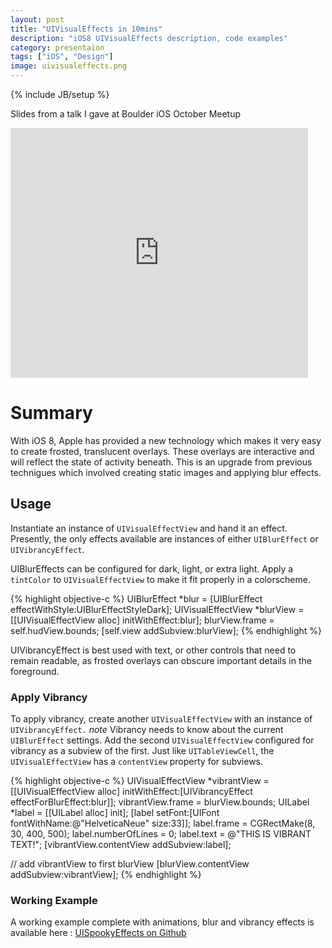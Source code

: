 ```yaml
---
layout: post
title: "UIVisualEffects in 10mins"
description: "iOS8 UIVisualEffects description, code examples"
category: presentaion
tags: ["iOS", "Design"]
image: uivisualeffects.png
---
```

{% include JB/setup %}

Slides from a talk I gave at Boulder iOS October Meetup

<iframe src="http://www.slideshare.net/slideshow/embed_code/41064230" width="476" height="400" frameborder="0" marginwidth="0" marginheight="0" scrolling="no"> </iframe>

# Summary
With iOS 8, Apple has provided a new technology which makes it very easy to
create frosted, translucent overlays. These overlays are interactive and will
reflect the state of activity beneath. This is an upgrade from previous
technigues which involved creating static images and applying blur effects.

## Usage
Instantiate an instance of ```UIVisualEffectView``` and hand it an effect.
Presently, the only effects available are instances of either
```UIBlurEffect``` or ```UIVibrancyEffect```.

UIBlurEffects can be configured for dark, light, or extra light. Apply a
```tintColor``` to ```UIVisualEffectView``` to make it fit properly in a
colorscheme.

{% highlight objective-c %}
    UIBlurEffect *blur = [UIBlurEffect effectWithStyle:UIBlurEffectStyleDark];
    UIVisualEffectView *blurView = [[UIVisualEffectView alloc] initWithEffect:blur];
    blurView.frame = self.hudView.bounds;
    [self.view addSubview:blurView];
{% endhighlight %}

UIVibrancyEffect is best used with text, or other controls that need to remain
readable, as frosted overlays can obscure important details in the
foreground.

### Apply Vibrancy
To apply vibrancy, create another ```UIVisualEffectView``` with an instance of
```UIVibrancyEffect.``` *note* Vibrancy needs to know about the current
```UIBlurEffect``` settings. Add the second ```UIVisualEffectView``` configured for
vibrancy as a subview of the first. Just like ```UITableViewCell```,
the ```UIVisualEffectView``` has a ```contentView``` property for subviews.

{% highlight objective-c %}
UIVisualEffectView *vibrantView = [[UIVisualEffectView alloc] initWithEffect:[UIVibrancyEffect effectForBlurEffect:blur]];
vibrantView.frame = blurView.bounds;
UILabel *label = [[UILabel alloc] init];
[label setFont:[UIFont fontWithName:@"HelveticaNeue" size:33]];
label.frame = CGRectMake(8, 30, 400, 500);
label.numberOfLines = 0;
label.text = @"THIS IS VIBRANT TEXT!";
[vibrantView.contentView addSubview:label];

// add vibrantView to first blurView
[blurView.contentView addSubview:vibrantView];
{% endhighlight %}

### Working Example
A working example complete with animations, blur and vibrancy effects is
available here : [UISpookyEffects on Github](https://github.com/zmcartor/UIVisualEffectsDemo) 
